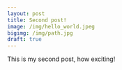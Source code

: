 ```yaml
---
layout: post
title: Second post!
image: /img/hello_world.jpeg
bigimg: /img/path.jpg
draft: true
---
```


This is my second post, how exciting!
